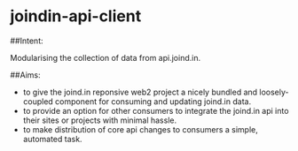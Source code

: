 joindin-api-client
==================

##Intent:

Modularising the collection of data from api.joind.in.

##Aims:

* to give the joind.in reponsive web2 project a nicely bundled and loosely-coupled component for consuming and updating joind.in data.
* to provide an option for other consumers to integrate the joind.in api into their sites or projects with minimal hassle.
* to make distribution of core api changes to consumers a simple, automated task.
